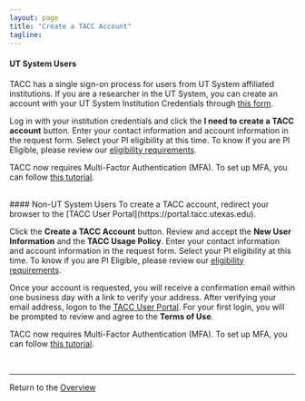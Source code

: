 ```yaml
---
layout: page
title: "Create a TACC Account"
tagline:
---
```


#### UT System Users
TACC has a single sign-on process for users from UT System affiliated institutions. If you are a researcher in the UT System, you can create an account with your UT System Institution Credentials through [this form](https://portal.tacc.utexas.edu/utdr).

Log in with your institution credentials and click the **I need to create a TACC account** button. Enter your contact information and account information in the request form. Select your PI eligibility at this time. To know if you are PI Eligible, please review our [eligibility requirements](https://portal.tacc.utexas.edu/allocations-overview).

TACC now requires Multi-Factor Authentication (MFA). To set up MFA, you can follow [this tutorial](https://portal.tacc.utexas.edu/tutorials/multifactor-authentication).

<br>
#### Non-UT System Users
To create a TACC account, redirect your browser to the [TACC User Portal](https://portal.tacc.utexas.edu).

Click the **Create a TACC Account** button. Review and accept the **New User Information** and the **TACC Usage Policy**. Enter your contact information and account information in the request form. Select your PI eligibility at this time. To know if you are PI Eligible, please review our [eligibility requirements](https://portal.tacc.utexas.edu/allocations-overview).

Once your account is requested, you will receive a confirmation email within one business day with a link to verify your address. After verifying your email address, logon to the [TACC User Portal](https://portal.tacc.utexas.edu). For your first login, you will be prompted to review and agree to the **Terms of Use**.

TACC now requires Multi-Factor Authentication (MFA). To set up MFA, you can follow [this tutorial](https://portal.tacc.utexas.edu/tutorials/multifactor-authentication).

<br>

---
Return to the [Overview](../index.md)

